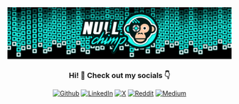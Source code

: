 <div align="center">

<img src="./assets/banner.png" alt="Hi, I'm NULLchimp 👋">

<h3> Hi! 👋 Check out my socials 👇</h3>

[![Github](https://img.shields.io/badge/GitHub-100000?style=for-the-badge&logo=github&logoColor=white)](https://github.com/nullchimp)
[![LinkedIn](https://img.shields.io/badge/LinkedIn-0077B5?style=for-the-badge&logo=linkedin&logoColor=white)](https://linkedin.com/in/timo-von-gruenewaldt)
[![X](https://img.shields.io/badge/Twitter-100000?style=for-the-badge&logo=x&logoColor=white)](https://x.com/nullchimp)
[![Reddit](https://img.shields.io/badge/Reddit-FF5700?style=for-the-badge&logo=reddit&logoColor=white)](https://www.reddit.com/user/nullchimp)
[![Medium](https://img.shields.io/badge/Medium-100000?style=for-the-badge&logo=instagram&logoColor=white)](https://medium.com/@nullchimp)

</div>